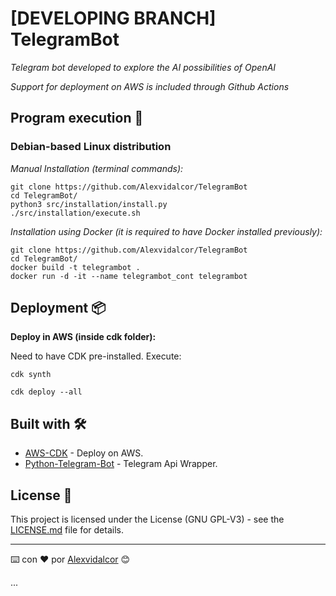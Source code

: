 
# [DEVELOPING BRANCH] TelegramBot

_Telegram bot developed to explore the AI possibilities of OpenAI_

_Support for deployment on AWS is included through Github Actions_


## Program execution 🚀

### Debian-based Linux distribution 

_Manual Installation (terminal commands):_

```
git clone https://github.com/Alexvidalcor/TelegramBot
cd TelegramBot/
python3 src/installation/install.py
./src/installation/execute.sh
```

_Installation using Docker (it is required to have Docker installed previously):_
```
git clone https://github.com/Alexvidalcor/TelegramBot
cd TelegramBot/
docker build -t telegrambot . 
docker run -d -it --name telegrambot_cont telegrambot
```


## Deployment 📦

**Deploy in AWS (inside cdk folder):**

Need to have CDK pre-installed. Execute:

```
cdk synth

cdk deploy --all
```


## Built with 🛠️

* [AWS-CDK](https://aws.amazon.com/es/cdk/) - Deploy on AWS.
* [Python-Telegram-Bot](https://python-telegram-bot.org) - Telegram Api Wrapper.


## License 📄

This project is licensed under the License (GNU GPL-V3) - see the [LICENSE.md](LICENSE.md) file for details.


---

⌨️ con ❤️ por [Alexvidalcor](https://github.com/Alexvidalcor) 😊

...